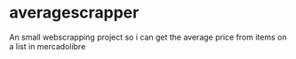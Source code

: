 # averagescrapper
An small webscrapping project so i can get the average price from items on a list in mercadolibre
